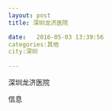 ```yaml
--- 
layout: post 
title: 深圳龙济医院

date:   2016-05-03 13:39:56 
categories:其他  
city:深圳
  
--- 
```

   
深圳龙济医院

信息

